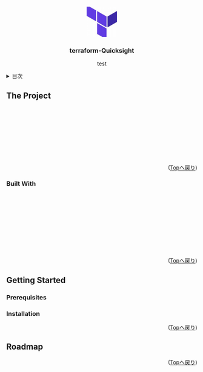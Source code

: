 <a name="readme-top"></a>
<div align="center">
  <a href="https://github.com/onewonderjapan/terraform-Quicksight">
    <img src="images/th.jpg" alt="Logo" width="80" height="80">
  </a>

  <h3 align="center">terraform-Quicksight</h3>

  <p align="center">
   test
  </p>
</div>
<details>
  <summary>目次</summary>
  <ol>
    <li>
      <a href="#about-the-project">The Project</a>
      <ul>
        <li><a href="#built-with">Built With</a></li>
      </ul>
    </li>
    <li>
      <a href="#getting-started">Getting Started</a>
      <ul>
        <li><a href="#prerequisites">Prerequisites</a></li>
        <li><a href="#installation">Installation</a></li>
      </ul>
    </li>
    <li><a href="#roadmap">Roadmap</a></li>
  </ol>
</details>

## The Project
<br />
<br />
<br />
<br />
<br />
<br />
<br />
<br />
<p align="right">(<a href="#readme-top">Topへ戻り</a>)</p>

### Built With
<br />
<br />
<br />
<br />
<br />
<br />
<br />
<br />
<br />
<p align="right">(<a href="#readme-top">Topへ戻り</a>)</p>

## Getting Started
### Prerequisites
### Installation
<p align="right">(<a href="#readme-top">Topへ戻り</a>)</p>

## Roadmap
<p align="right">(<a href="#readme-top">Topへ戻り</a>)</p>